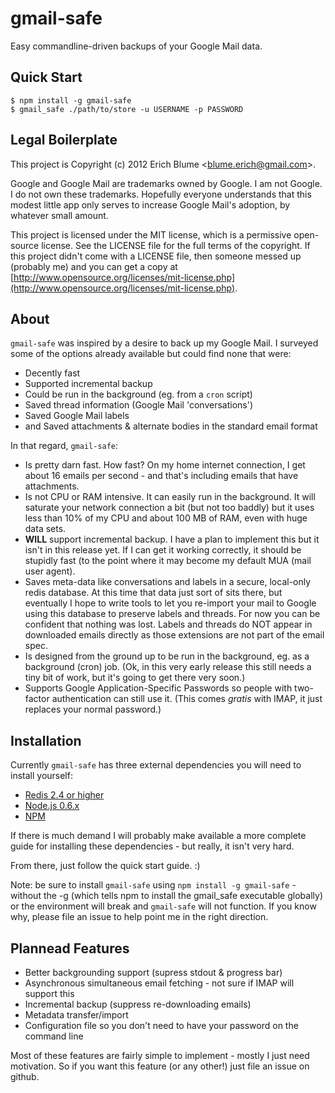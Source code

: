 gmail-safe
==========

Easy commandline-driven backups of your Google Mail data.

Quick Start
-----------

    $ npm install -g gmail-safe
    $ gmail_safe ./path/to/store -u USERNAME -p PASSWORD

Legal Boilerplate
-----------------

This project is Copyright (c) 2012 Erich Blume &lt;blume.erich@gmail.com&gt;.

Google and Google Mail are trademarks owned by Google. I am not Google. I do not own these trademarks. Hopefully everyone understands that this modest little app only serves to increase Google Mail's adoption, by whatever small amount.

This project is licensed under the MIT license, which is a permissive open-source license. See the LICENSE file for the full terms of the copyright. If this project didn't come with a LICENSE file, then someone messed up (probably me) and you can get a copy at [http://www.opensource.org/licenses/mit-license.php](http://www.opensource.org/licenses/mit-license.php).

About
-----

`gmail-safe` was inspired by a desire to back up my Google Mail. I surveyed some of the options already available but could find none that were:

 - Decently fast
 - Supported incremental backup
 - Could be run in the background (eg. from a `cron` script)
 - Saved thread information (Google Mail 'conversations')
 - Saved Google Mail labels
 - and Saved attachments & alternate bodies in the standard email format

In that regard, `gmail-safe`:

 - Is pretty darn fast. How fast? On my home internet connection, I get about 16 emails per second - and that's including emails that have attachments.
 - Is not CPU or RAM intensive. It can easily run in the background. It will saturate your network connection a bit (but not too baddly) but it uses less than 10% of my CPU and about 100 MB of RAM, even with huge data sets.
 - **WILL** support incremental backup. I have a plan to implement this but it isn't in this release yet. If I can get it working correctly, it should be stupidly fast (to the point where it may become my default MUA (mail user agent).
 - Saves meta-data like conversations and labels in a secure, local-only redis database. At this time that data just sort of sits there, but eventually I hope to write tools to let you re-import your mail to Google using this database to preserve labels and threads. For now you can be confident that nothing was lost. Labels and threads do NOT appear in downloaded emails directly as those extensions are not part of the email spec.
 - Is designed from the ground up to be run in the background, eg. as a background (cron) job. (Ok, in this very early release this still needs a tiny bit of work, but it's going to get there very soon.)
 - Supports Google Application-Specific Passwords so people with two-factor authentication can still use it. (This comes *gratis* with IMAP, it just replaces your normal password.)

Installation
------------

Currently `gmail-safe` has three external dependencies you will need to install yourself:

 - [Redis 2.4 or higher](http://redis.io/download)
 - [Node.js 0.6.x](http://nodejs.org/)
 - [NPM](http://npmjs.org/)

If there is much demand I will probably make available a more complete guide for installing these dependencies - but really, it isn't very hard.

From there, just follow the quick start guide. :)

Note: be sure to install `gmail-safe` using `npm install -g gmail-safe` - without the -g (which tells npm to install the gmail_safe executable globally) or the environment will break and `gmail-safe` will not function. If you know why, please file an issue to help point me in the right direction.

Plannead Features
-----------------

 - Better backgrounding support (supress stdout & progress bar)
 - Asynchronous simultaneous email fetching - not sure if IMAP will support this
 - Incremental backup (suppress re-downloading emails)
 - Metadata transfer/import
 - Configuration file so you don't need to have your password on the command line

Most of these features are fairly simple to implement - mostly I just need motivation. So if you want this feature (or any other!) just file an issue on github.
